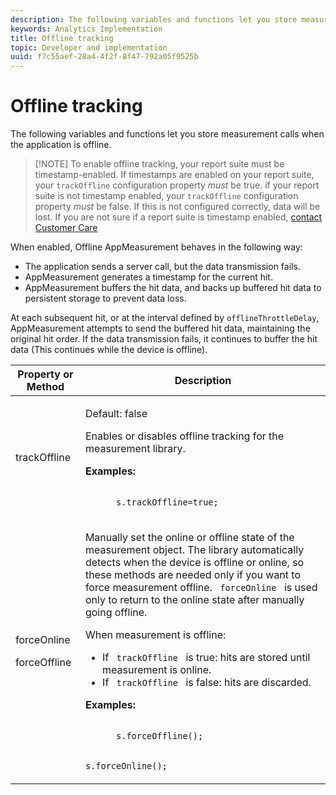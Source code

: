 ```yaml
---
description: The following variables and functions let you store measurement calls when the application is offline.
keywords: Analytics Implementation
title: Offline tracking
topic: Developer and implementation
uuid: f7c55aef-28a4-4f2f-8f47-792a05f9525b
---
```


# Offline tracking

The following variables and functions let you store measurement calls when the application is offline.

> [!NOTE] To enable offline tracking, your report suite must be timestamp-enabled. If timestamps are enabled on your report suite, your `trackOffline` configuration property *must* be true. if your report suite is not timestamp enabled, your `trackOffline` configuration property *must* be false. If this is not configured correctly, data will be lost. If you are not sure if a report suite is timestamp enabled, [contact Customer Care](https://helpx.adobe.com/contact/enterprise-support.ec.html#analytics)

When enabled, Offline AppMeasurement behaves in the following way:

* The application sends a server call, but the data transmission fails.
* AppMeasurement generates a timestamp for the current hit.
* AppMeasurement buffers the hit data, and backs up buffered hit data to persistent storage to prevent data loss.

At each subsequent hit, or at the interval defined by `offlineThrottleDelay`, AppMeasurement attempts to send the buffered hit data, maintaining the original hit order. If the data transmission fails, it continues to buffer the hit data (This continues while the device is offline).

<table id="table_E8FD8C89025C4E819FE2FEBC7A78984D"> 
 <thead> 
  <tr> 
   <th colname="col1" class="entry"> Property or Method </th> 
   <th colname="col2" class="entry"> Description </th> 
  </tr> 
 </thead>
 <tbody> 
  <tr> 
   <td colname="col1"> <p>trackOffline </p> </td> 
   <td colname="col2"> <p>Default: false </p> <p>Enables or disables offline tracking for the measurement library. </p> <p> <b>Examples:</b> </p> 
    <code class="syntax c">
      s.trackOffline=true; 
    </code> </td> 
  </tr> 
  
  
  <tr> 
   <td colname="col1"> <p>forceOnline </p> <p>forceOffline </p> </td> 
   <td colname="col2"> <p> Manually set the online or offline state of the measurement object. The library automatically detects when the device is offline or online, so these methods are needed only if you want to force measurement offline. <code> forceOnline </code> is used only to return to the online state after manually going offline. </p> <p>When measurement is offline: </p> 
    <ul id="ul_5A9CFD2968F64F938652C1D779EB7589"> 
     <li id="li_AF074C55DFED4DC8BD8CF3D25805040C"> If <code> trackOffline </code> is true: hits are stored until measurement is online. </li> 
     <li id="li_6A623377462548DB97C31654EADCFAF3"> If <code> trackOffline </code> is false: hits are discarded. </li> 
    </ul> <p> <b>Examples:</b> </p> 
    <code class="syntax c">
      s.forceOffline(); 
     
s.forceOnline(); 
    </code> </td> 
  </tr> 
 </tbody> 
</table>
